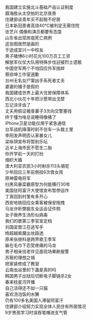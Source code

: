 我国建立实施北斗基础产品认证制度  
聂海胜从太空拍的北京夜景  
住建部谈青年买不起租不好房  
日本新冠患者高烧40℃被判定无需住院  
张艺兴 偶像和演员都要有态度  
山东省出现炭疽死亡病例  
这张图居然是画的  
于途成宜兴一中校友  
男子赌博6小时花光100万员工工资  
解放军仪仗大队用特殊步伐迎接烈士遗骸  
中国空军两个不怕回应外军挑衅  
蔡徐坤工作室道歉  
台州无名女尸案凶手系死者丈夫  
婆婆的镯子是假的  
我国建成世界上最大住房保障体系  
西北小伙花十年把沙葱带出戈壁  
忘记涂牙齿了  
丈夫用假证被查妻子3次向交警塞钱  
终于懂为啥总说睡得像猪了  
iPhone卫星功能仅用于紧急通信  
台军战机降落时刹不住车一头栽土里  
李阳发声明否认家暴女儿  
梁咏琪宣布将暂别乐坛  
近半上海市民不愿生二胎  
你开学前一天的打扮  
烟织大婚  
澳大利亚农民3小时射杀113头骆驼  
少年回应三年前倒挂6次救女孩  
原神雷电将军  
扫黑风暴菜霸原型为何能横行30年  
美国驻阿富汗大使馆宣布暂停运作  
丁真回到村里有多开心  
西安地铁回应女乘客被保安拖拽  
马龙许昕樊振东全运会证件照  
女子做养生汤形似病毒  
我们的歌第三季官宣定档  
刘国梁晋江在逃写手  
杨超越紫魔出妆路透  
原来张继科是跨界歌王季军  
躲在毛巾下忍受疼痛的马龙  
男子相亲找老伴见面现场果断报警  
苏筱的理想之城  
把家装修成了教室  
云南虫谷里的下蛊是真的吗  
韩国男子出狱后切断电子脚链杀2女  
春来枕星河开播  
自己活得还不如一只猫  
喜欢汤泡饭的水獭  
仍有100多名美国人滞留阿富汗  
住建部介绍努力实现全体人民住有所居情况  
9岁男孩学习时误吞笔帽进支气管  
